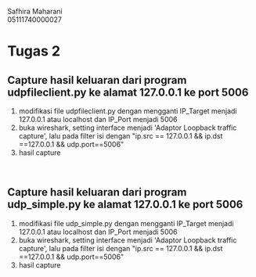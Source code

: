 Safhira Maharani <br> 05111740000027 <br>

# Tugas 2
## Capture hasil keluaran dari program udpfileclient.py ke alamat 127.0.0.1 ke port 5006
1. modifikasi file udpfileclient.py dengan mengganti IP_Target menjadi 127.0.0.1 atau localhost dan IP_Port menjadi 5006
2. buka wireshark, setting interface menjadi 'Adaptor Loopback traffic capture', lalu pada filter isi dengan "ip.src == 127.0.0.1 && ip.dst ==127.0.0.1 && udp.port==5006" 
3. hasil capture
<br>
<img src=""></img>
<br>

## Capture hasil keluaran dari program udp_simple.py ke alamat 127.0.0.1 ke port 5006

1. modifikasi file udp_simple.py dengan mengganti IP_Target menjadi 127.0.0.1 atau localhost dan IP_Port menjadi 5006
2. buka wireshark, setting interface menjadi 'Adaptor Loopback traffic capture', lalu pada filter isi dengan "ip.src == 127.0.0.1 && ip.dst ==127.0.0.1 && udp.port==5006" 
3. hasil capture
<br>
<img src=""></img>
